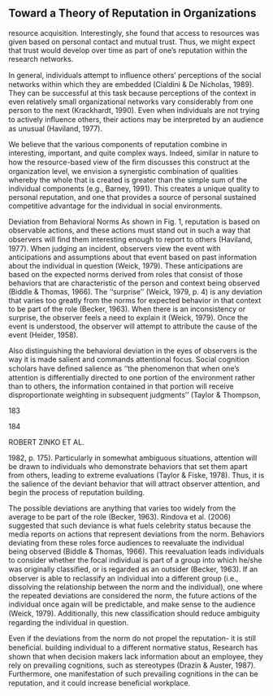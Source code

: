 ## Toward a Theory of Reputation in Organizations

resource acquisition. Interestingly, she found that access to resources was given based on personal contact and mutual trust. Thus, we might expect that trust would develop over time as part of one’s reputation within the research networks.

In general, individuals attempt to inﬂuence others’ perceptions of the social networks within which they are embedded (Cialdini & De Nicholas, 1989). They can be successful at this task because perceptions of the context in even relatively small organizational networks vary considerably from one person to the next (Krackhardt, 1990). Even when individuals are not trying to actively inﬂuence others, their actions may be interpreted by an audience as unusual (Haviland, 1977).

We believe that the various components of reputation combine in interesting, important, and quite complex ways. Indeed, similar in nature to how the resource-based view of the ﬁrm discusses this construct at the organization level, we envision a synergistic combination of qualities whereby the whole that is created is greater than the simple sum of the individual components (e.g., Barney, 1991). This creates a unique quality to personal reputation, and one that provides a source of personal sustained competitive advantage for the individual in social environments.

Deviation from Behavioral Norms As shown in Fig. 1, reputation is based on observable actions, and these actions must stand out in such a way that observers will ﬁnd them interesting enough to report to others (Haviland, 1977). When judging an incident, observers view the event with anticipations and assumptions about that event based on past information about the individual in question (Weick, 1979). These anticipations are based on the expected norms derived from roles that consist of those behaviors that are characteristic of the person and context being observed (Biddle & Thomas, 1966). The ‘‘surprise’’ (Weick, 1979, p. 4) is any deviation that varies too greatly from the norms for expected behavior in that context to be part of the role (Becker, 1963). When there is an inconsistency or surprise, the observer feels a need to explain it (Weick, 1979). Once the event is understood, the observer will attempt to attribute the cause of the event (Heider, 1958).

Also distinguishing the behavioral deviation in the eyes of observers is the way it is made salient and commands attentional focus. Social cognition scholars have deﬁned salience as ‘‘the phenomenon that when one’s attention is differentially directed to one portion of the environment rather than to others, the information contained in that portion will receive disproportionate weighting in subsequent judgments’’ (Taylor & Thompson,

183

184

ROBERT ZINKO ET AL.

1982, p. 175). Particularly in somewhat ambiguous situations, attention will be drawn to individuals who demonstrate behaviors that set them apart from others, leading to extreme evaluations (Taylor & Fiske, 1978). Thus, it is the salience of the deviant behavior that will attract observer attention, and begin the process of reputation building.

The possible deviations are anything that varies too widely from the average to be part of the role (Becker, 1963). Rindova et al. (2006) suggested that such deviance is what fuels celebrity status because the media reports on actions that represent deviations from the norm. Behaviors deviating from these roles force audiences to reevaluate the individual being observed (Biddle & Thomas, 1966). This reevaluation leads individuals to consider whether the focal individual is part of a group into which he/she was originally classiﬁed, or is regarded as an outsider (Becker, 1963). If an observer is able to reclassify an individual into a different group (i.e., dissolving the relationship between the norm and the individual), one where the repeated deviations are considered the norm, the future actions of the individual once again will be predictable, and make sense to the audience (Weick, 1979). Additionally, this new classiﬁcation should reduce ambiguity regarding the individual in question.

Even if the deviations from the norm do not propel the reputation- it is still beneﬁcial. building individual to a different normative status, Research has shown that when decision makers lack information about an employee, they rely on prevailing cognitions, such as stereotypes (Drazin & Auster, 1987). Furthermore, one manifestation of such prevailing cognitions in the can be reputation, and it could increase beneﬁcial workplace.